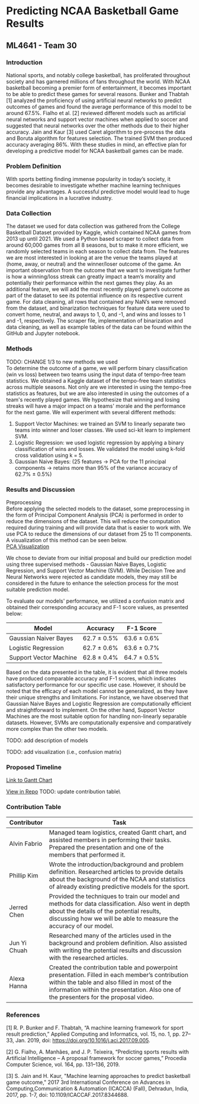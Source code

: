 # Predicting NCAA Basketball Game Results
## ML4641 - Team 30
### Introduction
National sports, and notably college basketball, has proliferated throughout society and has garnered millions of fans throughout the world. With NCAA basketball becoming a premier form of entertainment, it becomes important to be able to predict these games for several reasons. Bunker and Thabtah [1] analyzed the proficiency of using artificial neural networks to predict outcomes of games and found the average performance of this model to be around 67.5%. Fialho et al. [2] reviewed different models such as artificial neural networks and support vector machines when applied to soccer and suggested that neural networks over the other methods due to their higher accuracy. Jain and Kaur [3] used Caret algorithm to pre-process the data and Boruta algorithm for features selection. The trained SVM then produced accuracy averaging 86%. With these studies in mind, an effective plan for developing a predictive model for NCAA basketball games can be made.
### Problem Definition
With sports betting finding immense popularity in today’s society, it becomes desirable to investigate whether machine learning techniques provide any advantages. A successful predictive model would lead to huge financial implications in a lucrative industry.
### Data Collection

The dataset we used for data collection was gathered from the College Basketball Dataset provided by Kaggle, which contained NCAA games from 2013 up until 2021. We used a Python based scraper to collect data from around 60,000 games from all 8 seasons, but to make it more efficient, we randomly selected teams in each season to collect data from. The features we are most interested in looking at are the venue the teams played at (home, away, or neutral) and the winner/loser outcome of the game. An important observation from the outcome that we want to investigate further is how a winning/loss streak can greatly impact a team’s morality and potentially their performance within the next games they play. As an additional feature, we will add the most recently played game’s outcome as part of the dataset to see its potential influence on its respective current game. For data cleaning, all rows that contained any NaN’s were removed from the dataset, and binarization techniques for feature data were used to convert home, neutral, and aways to 1, 0, and -1, and wins and losses to 1 and -1, respectively. The scraper file, implementation of binarization and data cleaning, as well as example tables of the data can be found within the GitHub and Jupyter notebook.

### Methods
TODO: CHANGE 1/3 to new methods we used\
To determine the outcome of a game, we will perform binary classification (win vs loss) between two teams using the input data of tempo-free team statistics. We obtained a Kaggle dataset of the tempo-free team statistics across multiple seasons. Not only are we interested in using the tempo-free statistics as features, but we are also interested in using the outcomes of a team's recently played games. We hypothesize that winning and losing streaks will have a major impact on a teams' morale and the performance for the next game. We will experiment with several different  methods:
1. Support Vector Machines: we trained an SVM to linearly separate two teams into winner and loser classes. We used sci-kit learn to implement SVM.
2. Logistic Regression: we used logistic regression by applying a binary classification of wins and losses. We validated the model using k-fold cross validation using k = 5.
3. Gaussian Naive Bayes: (25 features  -> PCA for the 11 principal components -> retains more than 95% of the variance accuracy of 62.7% ± 0.5%) 

### Results and Discussion

Preprocessing\
Before applying the selected models to the dataset, some preprocessing in the form of Principal Component Analysis (PCA) is performed in order to reduce the dimensions of the dataset. This will reduce the computation required during training and will provide data that is easier to work with. We use PCA to reduce the dimensions of our dataset from 25 to 11 components. A visualization of this method can be seen below.\
[PCA Visualization](/project/pca_visualization.html)

We chose to deviate from our initial proposal and build our prediction model using three supervised methods - Gaussian Naive Bayes, Logistic Regression, and Support Vector Machine (SVM). While Decision Tree and Neural Networks were rejected as candidate models, they may still be considered in the future to enhance the selection process for the most suitable prediction model.

To evaluate our models' performance, we utilized a confusion matrix and obtained their corresponding accuracy and F-1 score values, as presented below:

| Model                          | Accuracy                | F-1 Score   |
| ------------------------------ | ----------------------- |-------------|
| Gaussian Naiver Bayes          | 62.7 ± 0.5%             | 63.6 ± 0.6% |
| Logistic Regression            | 62.7 ± 0.6%             | 63.6 ± 0.7% |
| Support Vector Machine         | 62.8 ± 0.4%             | 64.7 ± 0.5% |

Based on the data presented in the table, it is evident that all three models have produced comparable accuracy and F-1 scores, which indicates satisfactory performance for our specific use case. However, it should be noted that the efficacy of each model cannot be generalized, as they have their unique strengths and limitations. For instance, we have observed that Gaussian Naive Bayes and Logistic Regression are computationally efficient and straightforward to implement. On the other hand, Support Vector Machines are the most suitable option for handling non-linearly separable datasets. However, SVMs are computationally expensive and comparatively more complex than the other two models.


TODO: add description of models

TODO: add visualization (i.e., confusion matrix)

### Proposed Timeline
[Link to Gantt Chart](https://www.dropbox.com/s/cof5fgvn9mwrexg/GanttChart.xlsx?dl=0)

[View in Repo](GanttChart.xlsx)
TODO: update contribution table\
### Contribution Table

| Contributor                    | Task                                                                     |
|--------------------------------|--------------------------------------------------------------------------|
| Alvin Fabrio                   | Managed team logistics, created Gantt chart, and assisted members in performing their tasks. Prepared the presentation and one of the members that performed it.                                                                                          |
| Phillip Kim                    | Wrote the introduction/background and problem definition. Researched articles to provide details about the background of the NCAA and statistics of already existing predictive models for the sport.                                |
| Jerred Chen                    | Provided the techniques to train our model and methods for data classification. Also went in depth about the details of the potential results, discussing how we will be able to measure the accuracy of our model.                 |
| Jun Yi Chuah                   | Researched many of the articles used in the background and problem definition. Also assisted with writing the potential results and discussion with the researched articles.                                                        |
| Alexa Hanna                    | Created the contribution table and powerpoint presentation. Filled in each member’s contribution within the table and also filled in most of the information within the presentation. Also one of the presenters for the proposal video.     

### References
[1] R. P. Bunker and F. Thabtah, “A machine learning framework for sport result prediction,” Applied Computing and Informatics, vol. 15, no. 1, pp. 27–33, Jan. 2019, doi: https://doi.org/10.1016/j.aci.2017.09.005.

[2] G. Fialho, A. Manhães, and J. P. Teixeira, “Predicting sports results with Artificial Intelligence – A proposal framework for soccer games,” Procedia Computer Science, vol. 164, pp. 131–136, 2019. 

[3] S. Jain and H. Kaur, "Machine learning approaches to predict basketball game outcome," 2017 3rd International Conference on Advances in Computing,Communication & Automation (ICACCA) (Fall), Dehradun, India, 2017, pp. 1-7, doi: 10.1109/ICACCAF.2017.8344688.
